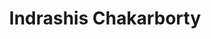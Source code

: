 ---
layout: student_page
title: Indrashis Chakarborty
description2: "Indrasish Chakraborty is a PhD student at the Department of Electrical Communication Engineering, IISc Bangalore where he is working under the guidance of Prof. Neelesh B Mehta. His research interests broadly lie in wireless communications. Previously, he has worked as a Digital Design Engineer at Analog Devices Inc., Bangalore. He worked on FPGA implementation of communication channels and various analog models. Prior to that, he completed his M.Tech from the EEE Department, IIT Guwahati where he was supervised by Prof. Salil Kashyap and worked on resource allocation and antenna selection in an IRS-aided OTFS system. He obtained his B.Tech degree in Electronics and Telecommunication Engineering from IIEST, Shibpur."
img: assets/img/people/phd/indrashishChak.png
importance: 1
category: Ph.D. Fellows/Scholars 
advisor: Prof. Neelesh B Mehta
department: ECE
redirect: 
Research_Interests:
email: indrasishc@iisc.ac.in
linkedin: https://www.linkedin.com/in/i-chakraborty
years: [2024]
---